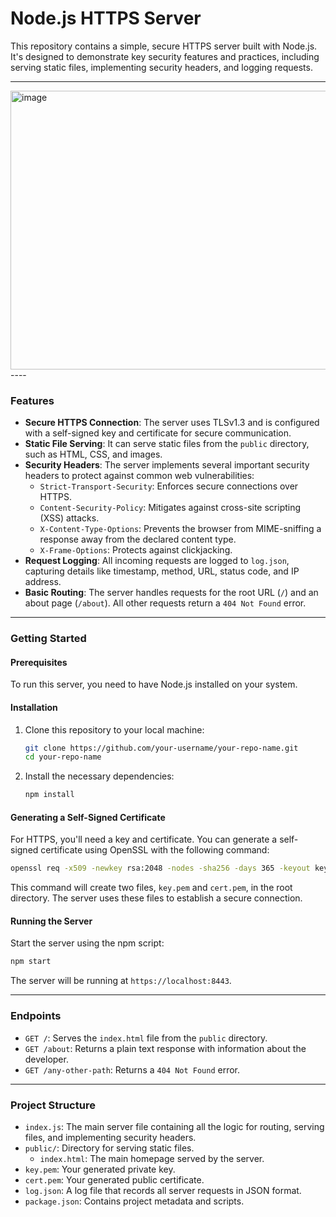 # Node.js HTTPS Server

This repository contains a simple, secure HTTPS server built with Node.js. It's designed to demonstrate key security features and practices, including serving static files, implementing security headers, and logging requests.

-----
<img width="1530" height="446" alt="image" src="https://github.com/user-attachments/assets/cd7059b0-0f5a-4554-afca-48ac664c5d5c" />
----

### Features

  * **Secure HTTPS Connection**: The server uses TLSv1.3 and is configured with a self-signed key and certificate for secure communication.
  * **Static File Serving**: It can serve static files from the `public` directory, such as HTML, CSS, and images.
  * **Security Headers**: The server implements several important security headers to protect against common web vulnerabilities:
      * `Strict-Transport-Security`: Enforces secure connections over HTTPS.
      * `Content-Security-Policy`: Mitigates against cross-site scripting (XSS) attacks.
      * `X-Content-Type-Options`: Prevents the browser from MIME-sniffing a response away from the declared content type.
      * `X-Frame-Options`: Protects against clickjacking.
  * **Request Logging**: All incoming requests are logged to `log.json`, capturing details like timestamp, method, URL, status code, and IP address.
  * **Basic Routing**: The server handles requests for the root URL (`/`) and an about page (`/about`). All other requests return a `404 Not Found` error.

-----

### Getting Started

#### Prerequisites

To run this server, you need to have Node.js installed on your system.

#### Installation

1.  Clone this repository to your local machine:

    ```bash
    git clone https://github.com/your-username/your-repo-name.git
    cd your-repo-name
    ```

2.  Install the necessary dependencies:

    ```bash
    npm install
    ```

#### Generating a Self-Signed Certificate

For HTTPS, you'll need a key and certificate. You can generate a self-signed certificate using OpenSSL with the following command:

```bash
openssl req -x509 -newkey rsa:2048 -nodes -sha256 -days 365 -keyout key.pem -out cert.pem
```

This command will create two files, `key.pem` and `cert.pem`, in the root directory. The server uses these files to establish a secure connection.

#### Running the Server

Start the server using the npm script:

```bash
npm start
```

The server will be running at `https://localhost:8443`.

-----

### Endpoints

  * `GET /`: Serves the `index.html` file from the `public` directory.
  * `GET /about`: Returns a plain text response with information about the developer.
  * `GET /any-other-path`: Returns a `404 Not Found` error.

-----

### Project Structure

  * `index.js`: The main server file containing all the logic for routing, serving files, and implementing security headers.
  * `public/`: Directory for serving static files.
      * `index.html`: The main homepage served by the server.
  * `key.pem`: Your generated private key.
  * `cert.pem`: Your generated public certificate.
  * `log.json`: A log file that records all server requests in JSON format.
  * `package.json`: Contains project metadata and scripts.
